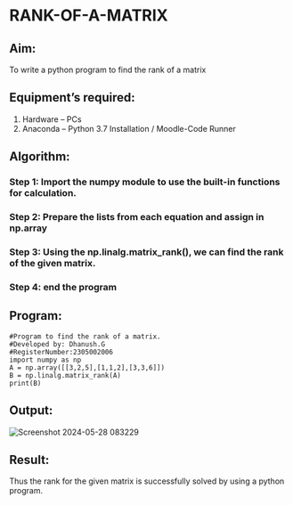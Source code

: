 # RANK-OF-A-MATRIX
## Aim:
To write a python program to find the rank of a matrix
## Equipment’s required:
1. 	Hardware – PCs
2. 	Anaconda – Python 3.7 Installation / Moodle-Code Runner
## Algorithm:
### Step 1: Import the numpy module to use the built-in functions for calculation.
### Step 2: Prepare the lists from each equation and assign in np.array
### Step 3: Using the np.linalg.matrix_rank(), we can find the rank of the given matrix.
### Step 4: end the program
## Program:
```
#Program to find the rank of a matrix.
#Developed by: Dhanush.G
#RegisterNumber:2305002006
import numpy as np
A = np.array([[3,2,5],[1,1,2],[3,3,6]])
B = np.linalg.matrix_rank(A)
print(B)
```
## Output:
![Screenshot 2024-05-28 083229](https://github.com/Dhanushmukesh/RANK-OF-A-MATRIX/assets/155508176/d3bca3bf-d87b-4e32-b9ee-82d49574e419)

## Result:
Thus the rank for the given matrix is successfully solved by  using a python program.

